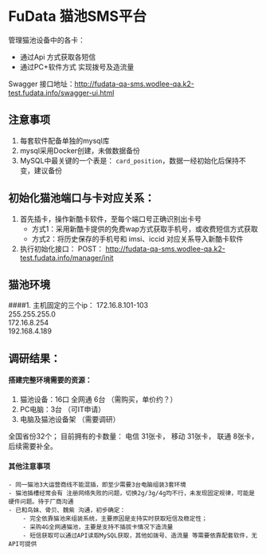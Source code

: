 # FuData 猫池SMS平台

管理猫池设备中的各卡：
- 通过Api 方式获取各短信
- 通过PC+软件方式 实现拨号及造流量

Swagger 接口地址：http://fudata-qa-sms.wodlee-qa.k2-test.fudata.info/swagger-ui.html


## 注意事项
1. 每套软件配备单独的mysql库
2. mysql采用Docker创建，未做数据备份
3. MySQL中最关键的一个表是： `card_position`，数据一经初始化后保持不变，建议备份


## 初始化猫池端口与卡对应关系：
1. 首先插卡，操作新酷卡软件，至每个端口号正确识别出卡号
    - 方式1：采用新酷卡提供的免费wap方式获取手机号，或收费短信方式获取
    - 方式2：将历史保存的手机号和 imsi、iccid 对应关系导入新酷卡软件
2. 执行初始化接口： POST：  http://fudata-qa-sms.wodlee-qa.k2-test.fudata.info/manager/init

## 猫池环境
####1. 主机固定的三个ip：
172.16.8.101-103   
255.255.255.0   
172.16.8.254   
192.168.4.189   


## 调研结果：

#### 搭建完整环境需要的资源：
1. 猫池设备：16口 全网通 6台 （需购买，单价约？）
2. PC电脑：3台 （可IT申请）
3. 电脑及猫池设备架 （需要调研）

全国省份32个；
目前拥有的卡数量：
电信  31张卡，
移动  31张卡，
联通  8张卡，后续需要补全。


#### 其他注意事项
 
   	- 同一猫池3大运营商线不能混插，即至少需要3台电脑组装3套环境
   	- 猫池插槽经常会有 注册网络失败的问题，切换2g/3g/4g均不行，未发现固定规律，可能是硬件问题。待于厂商沟通
   	- 已和鸟妹、骨贝、魏紫 沟通，初步确定：
   		- 完全依靠猫池来组装系统，主要原因是支持实时获取短信及稳定性；
   		- 采购4G全网通猫池，主要是支持不插拔卡情况下造流量
   		- 短信获取可以通过API读取MySQL获取，其他如拨号、造流量 等需要依靠配套软件，无API可提供 